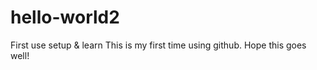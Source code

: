 # hello-world2
First use setup &amp; learn
This is my first time using github.  Hope this goes well!
